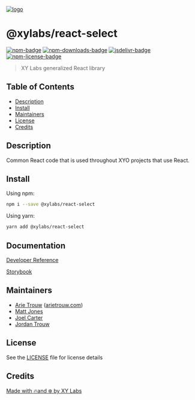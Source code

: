 [![logo][]](https://xylabs.com)

# @xylabs/react-select

[![npm-badge][]][npm-link]
[![npm-downloads-badge][]][npm-link]
[![jsdelivr-badge][]][jsdelivr-link]
[![npm-license-badge][]](LICENSE)

> XY Labs generalized React library 

## Table of Contents

-   [Description](#description)
-   [Install](#install)
-   [Maintainers](#maintainers)
-   [License](#license)
-   [Credits](#credits)

## Description

Common React code that is used throughout XYO projects that use React.

## Install

Using npm:

```sh
npm i --save @xylabs/react-select
```

Using yarn:

```sh
yarn add @xylabs/react-select
```

## Documentation
[Developer Reference](https://xylabs.github.io/sdk-react)

[Storybook](https://xylabs.github.io/sdk-react/storybook)

## Maintainers

- [Arie Trouw](https://github.com/arietrouw) ([arietrouw.com](https://arietrouw.com))
- [Matt Jones](https://github.com/jonesmac)
- [Joel Carter](https://github.com/JoelBCarter)
- [Jordan Trouw](https://github.com/jordantrouw)

## License

See the [LICENSE](LICENSE) file for license details

## Credits

[Made with 🔥and ❄️ by XY Labs](https://xylabs.com)

[logo]: https://cdn.xy.company/img/brand/XYPersistentCompany_Logo_Icon_Colored.svg

[npm-badge]: https://img.shields.io/npm/v/@xylabs/react-select.svg
[npm-link]: https://www.npmjs.com/package/@xylabs/react-select

[npm-downloads-badge]: https://img.shields.io/npm/dw/@xylabs/react-select
[npm-license-badge]: https://img.shields.io/npm/l/@xylabs/react-select

[jsdelivr-badge]: https://data.jsdelivr.com/v1/package/npm/@xylabs/react-select/badge
[jsdelivr-link]: https://www.jsdelivr.com/package/npm/@xylabs/react-select